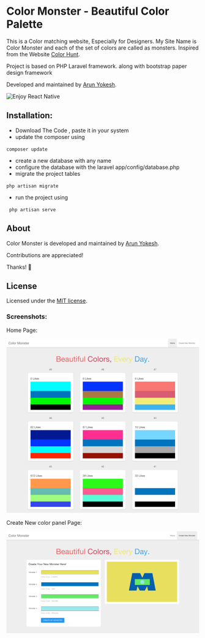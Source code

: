 # Color Monster - Beautiful Color Palette

This is a Color matching website, Especially for Designers. My Site Name is Color Monster and each of the set of colors are called as monsters. Inspired from the Website [Color Hunt](http://colorhunt.co/).

Project is based on PHP Laravel framework. along with bootstrap paper design framework

Developed and maintained by [Arun Yokesh](https://www.facebook.com/ayokesh).

![Enjoy React Native](https://facebook.github.io/react-native/releases/0.33/img/react-native-congratulations.png)

## Installation:

* Download The Code , paste it in your system
* update the composer using

` composer update `

* create a new database with any name
* configure the database with the laravel app/config/database.php
* migrate the project tables

`php artisan migrate`

* run the project using

` php artisan serve`

## About

Color Monster is developed and maintained by [Arun Yokesh](https://www.facebook.com/ayokesh).

Contributions are appreciated!

Thanks! 🙌

## License

Licensed under the [MIT license](http://opensource.org/licenses/MIT).

### Screenshots:

Home Page: 

![alt tag](https://github.com/yokesharun/color-monster/blob/master/public/screenshots/home.png)

Create New color panel Page: 

![alt tag](https://github.com/yokesharun/color-monster/blob/master/public/screenshots/create.png)

